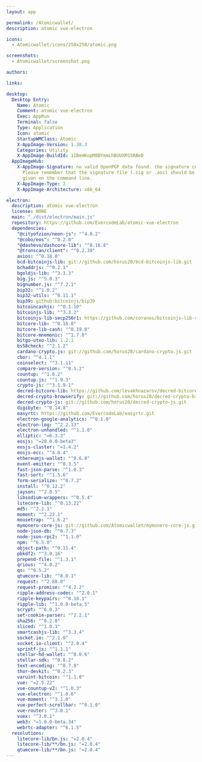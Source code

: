 ```yaml
---
layout: app

permalink: /Atomicwallet/
description: atomic vue-electron

icons:
  - Atomicwallet/icons/250x250/atomic.png

screenshots:
  - Atomicwallet/screenshot.png

authors:

links:

desktop:
  Desktop Entry:
    Name: Atomic
    Comment: atomic vue-electron
    Exec: AppRun
    Terminal: false
    Type: Application
    Icon: atomic
    StartupWMClass: Atomic
    X-AppImage-Version: 1.38.3
    Categories: Utility
    X-AppImage-BuildId: 1IBeHKopM8BYmmLhBUUXM15RBeD
  AppImageHub:
    X-AppImage-Signature: no valid OpenPGP data found. the signature could not be verified.
      Please remember that the signature file (.sig or .asc) should be the first file
      given on the command line.
    X-AppImage-Type: 2
    X-AppImage-Architecture: x86_64

electron:
  description: atomic vue-electron
  license: NONE
  main: "./dist/electron/main.js"
  repository: https://github.com/EvercodeLab/atomic-vue-electron
  dependencies:
    "@cityofzion/neon-js": "^4.0.2"
    "@cobo/eos": "^0.2.0"
    "@dashevo/dashcore-lib": "^0.16.8"
    "@tronscan/client": "^0.2.39"
    axios: "^0.18.0"
    bcd-bitcoinjs-lib: git://github.com/horus20/bcd-bitcoinjs-lib.git
    bchaddrjs: "^0.2.1"
    bgoldjs-lib: "^3.3.3"
    big.js: "^5.0.3"
    bignumber.js: "^7.2.1"
    bip32: "^1.0.2"
    bip32-utils: "^0.11.1"
    bip39: github:bitcoinjs/bip39
    bitcoincashjs: "^0.1.10"
    bitcoinjs-lib: "^3.3.2"
    bitcoinjs-lib-secp256r1: https://github.com/coranos/bitcoinjs-lib-secp256r1.git
    bitcore-lib: "^0.16.0"
    bitcore-lib-cash: "^0.19.0"
    bitcore-mnemonic: "^1.7.0"
    bitgo-utxo-lib: 1.2.1
    bs58check: "^2.1.2"
    cardano-crypto.js: git://github.com/horus20/cardano-crypto.js.git
    cbor: "^4.1.1"
    coinselect: "^3.1.11"
    compare-version: "^0.1.2"
    countup: "^1.8.2"
    countup.js: "^1.9.3"
    crypto-js: "^3.1.9-1"
    decred-bitcore-lib: https://github.com/levakhnazarov/decred-bitcore.git#fixed
    decred-crypto-browserify: git://github.com/horus20/decred-crypto-browserify.git#master-legacy
    decred-crypto-js: git://github.com/horus20/decred-crypto-js.git
    digibyte: "^0.14.8"
    easyrtc: https://github.com/EvercodeLab/easyrtc.git
    electron-google-analytics: "^0.1.0"
    electron-log: "^2.2.13"
    electron-unhandled: "^1.1.0"
    elliptic: "=6.3.3"
    eosjs: "=20.0.0-beta3"
    eosjs-cluster: "=1.4.2"
    eosjs-ecc: "^4.0.4"
    ethereumjs-wallet: "^0.6.0"
    event-emitter: "^0.3.5"
    fast-json-parse: "^1.0.3"
    fast-sort: "^1.5.6"
    form-serialize: "^0.7.2"
    install: "^0.12.2"
    jayson: "^2.0.5"
    libsodium-wrappers: "^0.5.4"
    litecore-lib: "^0.13.22"
    md5: "^2.2.1"
    moment: "^2.22.1"
    mousetrap: "^1.6.2"
    mymonero-core-js: git://github.com/Atomicwallet/mymonero-core-js.git
    node-json-db: "^0.7.3"
    node-json-rpc2: "^1.1.0"
    npm: "^6.5.0"
    object-path: "^0.11.4"
    pbkdf2: "^3.0.16"
    prepend-file: "^1.3.1"
    qrious: "^4.0.2"
    qs: "^6.5.2"
    qtumcore-lib: "^0.0.1"
    request: "^2.88.0"
    request-promise: "^4.2.2"
    ripple-address-codec: "^2.0.1"
    ripple-keypairs: "^0.10.1"
    ripple-lib: "^1.0.0-beta.5"
    scrypt: "^6.0.3"
    set-cookie-parser: "^2.2.1"
    sha256: "^0.2.0"
    sliced: "^1.0.1"
    smartcashjs-lib: "^3.3.4"
    socket.io: "^2.1.0"
    socket.io-client: "^2.0.4"
    sprintf-js: "^1.1.1"
    stellar-hd-wallet: "^0.0.6"
    stellar-sdk: "^0.8.2"
    text-encoding: "^0.7.0"
    thor-devkit: "^0.2.3"
    varuint-bitcoin: "^1.1.0"
    vue: "=2.5.22"
    vue-countup-v2: "^1.0.3"
    vue-electron: "^1.0.6"
    vue-moment: "^3.1.0"
    vue-perfect-scrollbar: "^0.1.0"
    vue-router: "^3.0.1"
    vuex: "^3.0.1"
    web3: "=1.0.0-beta.34"
    webrtc-adapter: "^6.1.5"
  resolutions:
    litecore-lib/bn.js: "=2.0.4"
    litecore-lib/**/bn.js: "=2.0.4"
    qtumcore-lib/**/bn.js: "=2.0.4"
---
```

